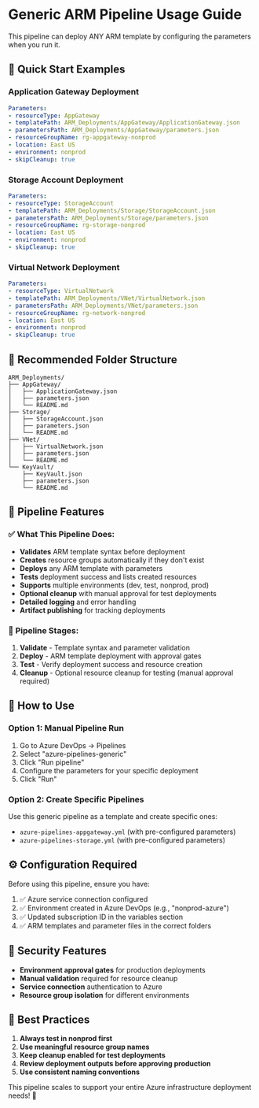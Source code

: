 # Generic ARM Pipeline Usage Guide

This pipeline can deploy ANY ARM template by configuring the parameters when you run it.

## 🚀 Quick Start Examples

### Application Gateway Deployment
```yaml
Parameters:
- resourceType: AppGateway
- templatePath: ARM_Deployments/AppGateway/ApplicationGateway.json
- parametersPath: ARM_Deployments/AppGateway/parameters.json
- resourceGroupName: rg-appgateway-nonprod
- location: East US
- environment: nonprod
- skipCleanup: true
```

### Storage Account Deployment
```yaml
Parameters:
- resourceType: StorageAccount
- templatePath: ARM_Deployments/Storage/StorageAccount.json
- parametersPath: ARM_Deployments/Storage/parameters.json
- resourceGroupName: rg-storage-nonprod
- location: East US
- environment: nonprod
- skipCleanup: true
```

### Virtual Network Deployment
```yaml
Parameters:
- resourceType: VirtualNetwork
- templatePath: ARM_Deployments/VNet/VirtualNetwork.json
- parametersPath: ARM_Deployments/VNet/parameters.json
- resourceGroupName: rg-network-nonprod
- location: East US
- environment: nonprod
- skipCleanup: true
```

## 📁 Recommended Folder Structure

```
ARM_Deployments/
├── AppGateway/
│   ├── ApplicationGateway.json
│   ├── parameters.json
│   └── README.md
├── Storage/
│   ├── StorageAccount.json
│   ├── parameters.json
│   └── README.md
├── VNet/
│   ├── VirtualNetwork.json
│   ├── parameters.json
│   └── README.md
└── KeyVault/
    ├── KeyVault.json
    ├── parameters.json
    └── README.md
```

## 🔧 Pipeline Features

### ✅ What This Pipeline Does:
- **Validates** ARM template syntax before deployment
- **Creates** resource groups automatically if they don't exist
- **Deploys** any ARM template with parameters
- **Tests** deployment success and lists created resources
- **Supports** multiple environments (dev, test, nonprod, prod)
- **Optional cleanup** with manual approval for test deployments
- **Detailed logging** and error handling
- **Artifact publishing** for tracking deployments

### 🎯 Pipeline Stages:
1. **Validate** - Template syntax and parameter validation
2. **Deploy** - ARM template deployment with approval gates
3. **Test** - Verify deployment success and resource creation
4. **Cleanup** - Optional resource cleanup for testing (manual approval required)

## 🚀 How to Use

### Option 1: Manual Pipeline Run
1. Go to Azure DevOps → Pipelines
2. Select "azure-pipelines-generic"
3. Click "Run pipeline"
4. Configure the parameters for your specific deployment
5. Click "Run"

### Option 2: Create Specific Pipelines
Use this generic pipeline as a template and create specific ones:
- `azure-pipelines-appgateway.yml` (with pre-configured parameters)
- `azure-pipelines-storage.yml` (with pre-configured parameters)

## ⚙️ Configuration Required

Before using this pipeline, ensure you have:
1. ✅ Azure service connection configured
2. ✅ Environment created in Azure DevOps (e.g., "nonprod-azure")
3. ✅ Updated subscription ID in the variables section
4. ✅ ARM templates and parameter files in the correct folders

## 🔐 Security Features

- **Environment approval gates** for production deployments
- **Manual validation** required for resource cleanup
- **Service connection** authentication to Azure
- **Resource group isolation** for different environments

## 📝 Best Practices

1. **Always test in nonprod first**
2. **Use meaningful resource group names**
3. **Keep cleanup enabled for test deployments**
4. **Review deployment outputs before approving production**
5. **Use consistent naming conventions**

This pipeline scales to support your entire Azure infrastructure deployment needs! 🎯
